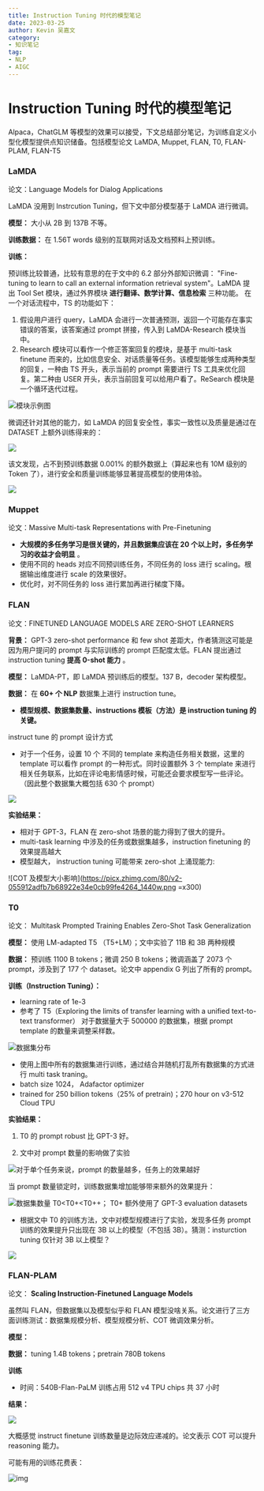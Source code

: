 ```yaml
---
title: Instruction Tuning 时代的模型笔记
date: 2023-03-25
author: Kevin 吴嘉文
category:
- 知识笔记
tag:
- NLP
- AIGC
---
```


# Instruction Tuning 时代的模型笔记

Alpaca，ChatGLM 等模型的效果可以接受，下文总结部分笔记，为训练自定义小型化模型提供点知识储备。包括模型论文 LaMDA, Muppet, FLAN, T0, FLAN-PLAM, FLAN-T5

###  **LaMDA** 

论文：Language Models for Dialog Applications

LaMDA 没用到 Instrcution Tuning，但下文中部分模型基于 LaMDA 进行微调。

 **模型：** 大小从 2B 到 137B 不等。

 **训练数据：** 在 1.56T words 级别的互联网对话及文档预料上预训练。

 **训练：** 

预训练比较普通，比较有意思的在于文中的 6.2 部分外部知识微调： "Fine-tuning to learn to call an external information retrieval system"。LaMDA 提出 Tool Set 模块，通过外界模块 **进行翻译、数学计算、信息检索** 三种功能。 在一个对话流程中，TS 的功能如下：

1. 假设用户进行 query，LaMDA 会进行一次普通预测，返回一个可能存在事实错误的答案，该答案通过 prompt 拼接，传入到 LaMDA-Research 模块当中。
2. Research 模块可以看作一个修正答案回复的模块，是基于 multi-task finetune 而来的，比如信息安全、对话质量等任务。该模型能够生成两种类型的回复，一种由 TS 开头，表示当前的 prompt 需要进行 TS 工具来优化回复。第二种由 USER 开头，表示当前回复可以给用户看了。ReSearch 模块是一个循环迭代过程。

![模块示例图](https://pic1.zhimg.com/80/v2-6f7bf251f2d04774478fd35669c49230_1440w.png)



微调还针对其他的能力，如 LaMDA 的回复安全性，事实一致性以及质量是通过在 DATASET 上额外训练得来的：

![](https://pic1.zhimg.com/80/v2-7b1f625590151a0f481b82cc3724eae9_1440w.png)



该文发现，占不到预训练数据 0.001% 的额外数据上（算起来也有 10M 级别的 Token 了），进行安全和质量训练能够显著提高模型的使用体验。

![](https://picx.zhimg.com/80/v2-7eea2c5ae4fa5f66531767f740baba73_1440w.png)

###  **Muppet** 

论文：Massive Multi-task Representations with Pre-Finetuning

-  **大规模的多任务学习是很关键的，并且数据集应该在 20 个以上时，多任务学习的收益才会明显** 。
- 使用不同的 heads 对应不同预训练任务，不同任务的 loss 进行 scaling。根据输出维度进行 scale 的效果很好。
- 优化时，对不同任务的 loss 进行累加再进行梯度下降。

###  **FLAN** 

论文：FINETUNED LANGUAGE MODELS ARE ZERO-SHOT LEARNERS

 **背景：** GPT-3 zero-shot performance 和 few shot 差距大，作者猜测这可能是因为用户提问的 prompt 与实际训练的 prompt 匹配度太低。FLAN 提出通过 instruction tuning  **提高 0-shot 能力** 。

 **模型：** LaMDA-PT，即 LaMDA 预训练后的模型。137 B，decoder 架构模型。

 **数据：** 在  **60+ 个 NLP**  数据集上进行 instruction tune。

-  **模型规模、数据集数量、instructions 模板（方法）是 instruction tuning 的关键。** 

instruct tune 的 prompt 设计方式

- 对于一个任务，设置 10 个 不同的 template 来构造任务相关数据，这里的 template 可以看作 prompt 的一种形式。同时设置额外 3 个 template 来进行相关任务联系，比如在评论电影情感时候，可能还会要求模型写一些评论。（因此整个数据集大概包括  630 个 prompt）

![](https://picx.zhimg.com/80/v2-919009aac51304bc85108584070ee823_1440w.png?source=d16d100b)



 **实验结果：** 

- 相对于 GPT-3，FLAN 在 zero-shot 场景的能力得到了很大的提升。
- multi-task learning 中涉及的任务或数据集越多，instruction finetuning 的效果提高越大
- 模型越大， instruction tuning 可能带来 zero-shot 上涌现能力:

![COT 及模型大小影响](https://picx.zhimg.com/80/v2-055912adfb7b68922e34e0cb99fe4264_1440w.png =x300)



###  **T0** 

论文：  Multitask Prompted Training Enables Zero-Shot Task Generalization

 **模型：** 使用 LM-adapted T5 （T5+LM）；文中实验了 11B 和 3B 两种规模

 **数据：** 预训练 1100 B tokens；微调 250 B tokens；微调涵盖了 2073 个 prompt，涉及到了 177 个 dataset。论文中 appendix G 列出了所有的 prompt。

 **训练（Instruction Tuning）：** 

- learning rate of 1e-3
- 参考了 T5（Exploring the limits of transfer learning with a unified text-to-text transformer） 对于数据量大于 500000 的数据集，根据 prompt template 的数量来调整采样数。

![数据集分布](https://picx.zhimg.com/80/v2-4517dfed4ef5623420ccb076cba54a47_1440w.png)



- 使用上图中所有的数据集进行训练，通过结合并随机打乱所有数据集的方式进行 multi task traning。
- batch size 1024， Adafactor optimizer
- trained for 250 billion tokens（25% of pretrain)；270 hour on v3-512 Cloud TPU

 **实验结果：** 

1. T0 的 prompt robust 比 GPT-3 好。

2. 文中对 prompt 数量的影响做了实验

![对于单个任务来说，prompt 的数量越多，任务上的效果越好](https://picx.zhimg.com/80/v2-dc2dfafdb1691dbf75b3ff9e30c7a737_1440w.png?source=d16d100b)

当 prompt 数量锁定时，训练数据集增加能够带来额外的效果提升：

![数据集数量 T0<T0+<T0++； T0+ 额外使用了 GPT-3 evaluation datasets](https://pica.zhimg.com/80/v2-fc3fd993d94c091d4527dd2490a60a3e_1440w.png?source=d16d100b)

- 根据文中 T0 的训练方法，文中对模型规模进行了实验，发现多任务 prompt 训练的效果提升只出现在 3B 以上的模型（不包括 3B）。猜测：insturction tuning 仅针对 3B 以上模型？

![](https://picx.zhimg.com/80/v2-ca81b8574eb3159c907e0baa77f5a515_1440w.png?source=d16d100b)

###  **FLAN-PLAM** 

论文： **Scaling Instruction-Finetuned Language Models** 

虽然叫 FLAN，但数据集以及模型似乎和 FLAN 模型没啥关系。论文进行了三方面训练测试：数据集规模分析、模型规模分析、COT 微调效果分析。

 **模型：** 

 **数据：** tuning 1.4B tokens；pretrain 780B tokens

 **训练** 

- 时间：540B-Flan-PaLM 训练占用 512 v4 TPU chips 共 37 小时

 **结果：** 

![](https://pic1.zhimg.com/80/v2-d26eaa6fc79f50e9ea822814f52394f5_1440w.png)



大概感觉 instruct finetune 训练数量是边际效应递减的。论文表示 COT 可以提升 reasoning 能力。

可能有用的训练花费表：

![img](https://picx.zhimg.com/80/v2-fffca80e15bbf746e88dbf39e37fc8c7_1440w.png)



### 